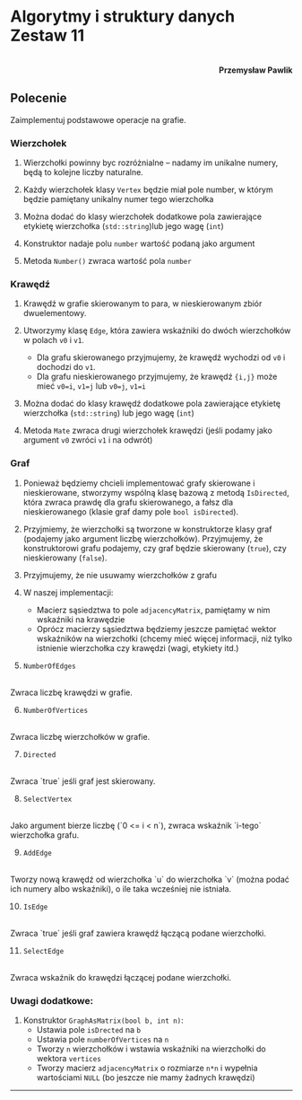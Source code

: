 # **Algorytmy i struktury danych** <br/> **Zestaw 11**
<br>
<div style="text-align: right"><b>Przemysław Pawlik</b></div>

## **Polecenie**
Zaimplementuj podstawowe operacje na grafie.

### Wierzchołek
1. Wierzchołki powinny byc rozróżnialne – nadamy im unikalne numery, będą to kolejne liczby naturalne.

2. Każdy wierzchołek klasy `Vertex` będzie miał pole number, w którym będzie pamiętany unikalny numer tego wierzchołka

3. Można dodać do klasy wierzchołek dodatkowe pola zawierające etykietę wierzchołka (`std::string`)lub jego wagę (`int`)

4. Konstruktor nadaje polu `number` wartość podaną jako argument

5. Metoda `Number()` zwraca wartość pola `number`

### Krawędź
1. Krawędź w grafie skierowanym to para, w nieskierowanym zbiór dwuelementowy.

2. Utworzymy klasę `Edge`, która zawiera wskaźniki do dwóch wierzchołków w polach `v0` i `v1`.
    * Dla grafu skierowanego przyjmujemy, że krawędź wychodzi od `v0` i dochodzi do `v1`.
    * Dla grafu nieskierowanego przyjmujemy, że krawędź `{i,j}` może mieć `v0=i`, `v1=j` lub `v0=j`, `v1=i`

3. Można dodać do klasy krawędź dodatkowe pola zawierające etykietę wierzchołka (`std::string`) lub jego wagę (`int`)

4. Metoda `Mate` zwraca drugi wierzchołek krawędzi (jeśli podamy jako argument `v0` zwróci `v1` i na odwrót)  

### Graf
1. Ponieważ będziemy chcieli implementować grafy skierowane i nieskierowane, stworzymy wspólną klasę bazową z metodą `IsDirected`, która zwraca prawdę dla grafu skierowanego, a fałsz dla nieskierowanego (klasie graf damy pole `bool isDirected`).

2. Przyjmiemy, że wierzchołki są tworzone w konstruktorze klasy graf (podajemy jako argument liczbę wierzchołków). Przyjmujemy, że konstruktorowi grafu podajemy, czy graf będzie skierowany (`true`), czy nieskierowany (`false`).

3. Przyjmujemy, że nie usuwamy wierzchołków z grafu 


4. W naszej implementacji:
    * Macierz sąsiedztwa to pole `adjacencyMatrix`, pamiętamy w nim wskaźniki na krawędzie
    * Oprócz macierzy sąsiedztwa będziemy jeszcze pamiętać wektor wskaźników na wierzchołki (chcemy mieć więcej informacji, niż tylko istnienie wierzchołka czy krawędzi (wagi, etykiety itd.) 

5. `NumberOfEdges`
<br>
Zwraca liczbę krawędzi w grafie.

6. `NumberOfVertices`
<br>
Zwraca liczbę wierzchołków w grafie.

7. `Directed` 
<br>
Zwraca `true` jeśli graf jest skierowany.

8. `SelectVertex`
<br>
Jako argument bierze liczbę (`0 <= i < n`), zwraca wskaźnik `i-tego` wierzchołka grafu.

9. `AddEdge`
<br>
Tworzy nową krawędź od wierzchołka `u` do wierzchołka `v` (można podać ich numery albo wskaźniki), o ile taka wcześniej nie istniała.

10. `IsEdge`
<br>
Zwraca `true` jeśli graf zawiera krawędź łączącą podane wierzchołki.

11. `SelectEdge`
<br>
Zwraca wskaźnik do krawędzi łączącej podane wierzchołki.

### Uwagi dodatkowe:
1. Konstruktor `GraphAsMatrix(bool b, int n)`:
    * Ustawia pole `isDrected` na `b`
    * Ustawia pole `numberOfVertices` na `n`
    * Tworzy `n` wierzchołków i wstawia wskaźniki na wierzchołki do wektora `vertices`
    * Tworzy macierz `adjacencyMatrix` o rozmiarze `n*n` i wypełnia wartościami `NULL` (bo jeszcze nie mamy żadnych krawędzi)

----------
<br>
